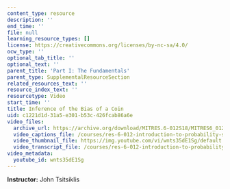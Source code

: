 ```yaml
---
content_type: resource
description: ''
end_time: ''
file: null
learning_resource_types: []
license: https://creativecommons.org/licenses/by-nc-sa/4.0/
ocw_type: ''
optional_tab_title: ''
optional_text: ''
parent_title: 'Part I: The Fundamentals'
parent_type: SupplementalResourceSection
related_resources_text: ''
resource_index_text: ''
resourcetype: Video
start_time: ''
title: Inference of the Bias of a Coin
uid: c1221d1d-31a5-e301-b53c-426fcab86a6e
video_files:
  archive_url: https://archive.org/download/MITRES.6-012S18/MITRES6_012S18_L10-11_300k.mp4
  video_captions_file: /courses/res-6-012-introduction-to-probability-spring-2018/b94a9e3c5dcd56e9932c136a5d5e25be_wnts35dE1Sg.vtt
  video_thumbnail_file: https://img.youtube.com/vi/wnts35dE1Sg/default.jpg
  video_transcript_file: /courses/res-6-012-introduction-to-probability-spring-2018/f1074bbe4e918632cae474e7c41ef45b_wnts35dE1Sg.pdf
video_metadata:
  youtube_id: wnts35dE1Sg
---
```


**Instructor:** John Tsitsiklis


